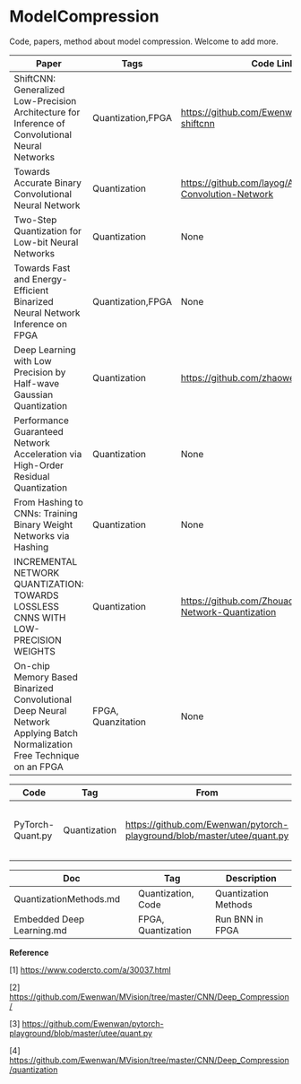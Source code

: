 # ModelCompression


Code, papers, method about model compression. Welcome to add more.

| Paper                                                        | Tags               | Code Link                                                    | Years |
| ------------------------------------------------------------ | ------------------ | ------------------------------------------------------------ | ----- |
| ShiftCNN: Generalized Low-Precision Architecture for Inference of Convolutional Neural Networks | Quantization,FPGA  | https://github.com/Ewenwan/caffe-quant-shiftcnn              | 2017  |
| Towards Accurate Binary Convolutional Neural Network         | Quantization       | https://github.com/layog/Accurate-Binary-Convolution-Network | 2017  |
| Two-Step Quantization for Low-bit Neural Networks            | Quantization       | None                                                         | 2018  |
| Towards Fast and Energy-Efficient Binarized Neural Network Inference on FPGA | Quantization,FPGA  | None                                                         | 2018  |
| Deep Learning with Low Precision by Half-wave Gaussian Quantization | Quantization       | https://github.com/zhaoweicai/hwgq                           | 2017  |
| Performance Guaranteed Network Acceleration via High-Order Residual Quantization | Quantization       | None                                                         | 2017  |
| From Hashing to CNNs: Training Binary Weight Networks via Hashing | Quantization       | None                                                         | 2017  |
| INCREMENTAL NETWORK QUANTIZATION: TOWARDS LOSSLESS CNNS WITH LOW-PRECISION WEIGHTS | Quantization       | https://github.com/Zhouaojun/Incremental-Network-Quantization | 2017  |
| On-chip Memory Based Binarized Convolutional Deep Neural Network Applying Batch Normalization Free Technique on an FPGA | FPGA, Quanzitation | None                                                         | 2017  |


| Code             | Tag          | From                                                         | Description                                          |
| ---------------- | ------------ | ------------------------------------------------------------ | ---------------------------------------------------- |
| PyTorch-Quant.py | Quantization | https://github.com/Ewenwan/pytorch-playground/blob/master/utee/quant.py | Different quantization methods implement by PyTorch. |

| Doc                       | Tag                | Description          |
| ------------------------- | ------------------ | -------------------- |
| QuantizationMethods.md    | Quantization, Code | Quantization Methods |
| Embedded Deep Learning.md | FPGA, Quantization | Run BNN in FPGA      |

**Reference** 

[1] https://www.codercto.com/a/30037.html

[2] https://github.com/Ewenwan/MVision/tree/master/CNN/Deep_Compression/

[3] https://github.com/Ewenwan/pytorch-playground/blob/master/utee/quant.py

[4] https://github.com/Ewenwan/MVision/tree/master/CNN/Deep_Compression/quantization